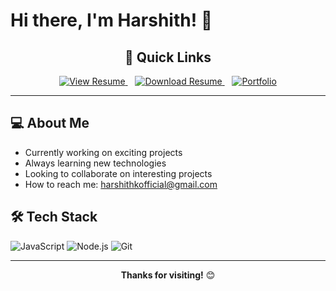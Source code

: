 # Hi there, I'm Harshith! 👋

<div align="center">

## 🔗 Quick Links

<a href="https://github.com/HarshithKDev/HarshithKDev/blob/main/HARSHITH_K.pdf" target="_blank">
  <img src="https://img.shields.io/badge/📄%20View%20Resume-2196F3?style=for-the-badge&logoColor=white" alt="View Resume"/>
</a>
&nbsp;&nbsp;
<a href="https://github.com/HarshithKDev/HarshithKDev/raw/main/HARSHITH_K.pdf" download>
  <img src="https://img.shields.io/badge/📥%20Download%20Resume-4CAF50?style=for-the-badge&logoColor=white" alt="Download Resume"/>
</a>
&nbsp;&nbsp;
<a href="https://harshith-k.netlify.app" target="_blank">
  <img src="https://img.shields.io/badge/🌐%20Portfolio-FF9800?style=for-the-badge&logoColor=white" alt="Portfolio"/>
</a>

</div>

---

## 💻 About Me

- Currently working on exciting projects
- Always learning new technologies
- Looking to collaborate on interesting projects
- How to reach me: [harshithkofficial@gmail.com](mailto:harshithkofficial@gmail.com)

## 🛠️ Tech Stack

![JavaScript](https://img.shields.io/badge/-JavaScript-F7DF1E?style=flat-square&logo=javascript&logoColor=black)
![Node.js](https://img.shields.io/badge/-Node.js-339933?style=flat-square&logo=node.js&logoColor=white)
![Git](https://img.shields.io/badge/-Git-F05032?style=flat-square&logo=git&logoColor=white)


---

<div align="center">

**Thanks for visiting!** 😊

</div>
